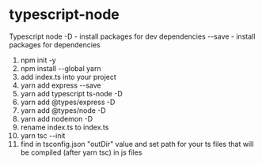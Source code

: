 # typescript-node
Typescript node
-D - install packages for dev dependencies
--save - install packages for dependencies
1) npm init -y
2) npm install --global yarn
3) add index.ts into your project
4) yarn add express --save
5) yarn add typescript ts-node -D
6) yarn add @types/express -D
7) yarn add @types/node -D
8) yarn add nodemon -D
9) rename index.ts to index.ts
10) yarn tsc --init
11) find in tsconfig.json "outDir" value and set path for your ts files that will be compiled (after yarn tsc) in js files
